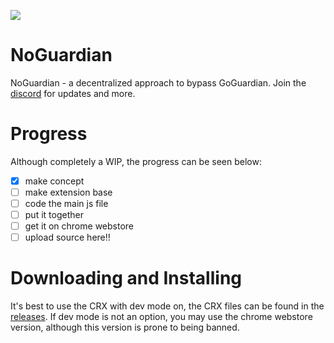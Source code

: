 ![](https://cdn.discordapp.com/attachments/1199833240568070176/1307621482335174666/IMG_0093.png?ex=673af8e7&is=6739a767&hm=cc9aebe73e1b610535c1c4bcd5752da846cca702aaeb0560b5617c7990a80650&)
# NoGuardian
NoGuardian - a decentralized approach to bypass GoGuardian. Join the [discord](https://discord.gg/up3YZuZbAk) for updates and more.

# Progress
Although completely a WIP, the progress can be seen below:
- [x] make concept
- [ ] make extension base
- [ ] code the main js file
- [ ] put it together
- [ ] get it on chrome webstore
- [ ] upload source here!!
# Downloading and Installing
It's best to use the CRX with dev mode on, the CRX files can be found in the [releases](https://github.com/lilcloutier/NoGuardian/releases/latest). If dev mode is not an option, you may use the chrome webstore version, although this version is prone to being banned.
